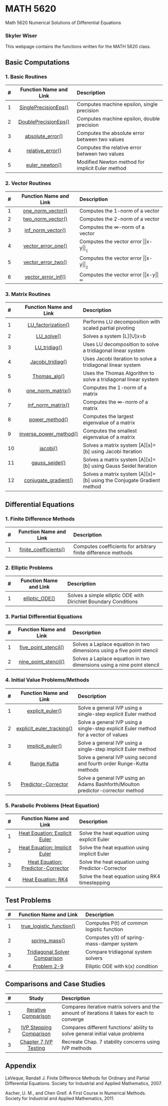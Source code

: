 # MATH 5620
Math 5620 Numerical Solutions of Differential Equations
### Skyler Wiser

This webpage contains the functions written for the MATH 5620 class.

## Basic Computations

### 1. Basic Routines

| # | Function Name and Link | Description |
| :--- | :---: | :--- |
| 1 | [SinglePrecisionEps()](https://swiser.github.io/MATH5620/HW1/SinglePrecisionEps) | Computes machine epsilon, single precision |
| 2 | [DoublePrecisionEps()](https://swiser.github.io/MATH5620/HW1/DoublePrecisionEps) | Computes machine epsilon, double precision |
| 3 | [absolute_error()](https://swiser.github.io/MATH5620/HW1/absolute_error) | Computes the absolute error between two values |
| 4 | [relative_error()](https://swiser.github.io/MATH5620/HW1/relative_error) | Computes the relative error between two values |
| 5 | [euler_newton()](https://swiser.github.io/MATH5620/HW5/euler_newton) | Modified Newton method for implicit Euler method |


### 2. Vector Routines

| # | Function Name and Link | Description |
| :--- | :---: | :--- |
| 1 | [one_norm_vector()](https://swiser.github.io/MATH5620/HW2/one_norm_vector) | Computes the 1-norm of a vector |
| 2 | [two_norm_vector()](https://swiser.github.io/MATH5620/HW2/two_norm_vector) | Computes the 2-norm of a vector |
| 3 | [inf_norm_vector()](https://swiser.github.io/MATH5620/HW2/inf_norm_vector) | Computes the ∞-norm of a vector |
| 4 | [vector_error_one()](https://swiser.github.io/MATH5620/HW2/vector_error_one) | Computes the vector error \|\|x-y\|\|<sub><sub>1</sub></sub> |
| 5 | [vector_error_two()](https://swiser.github.io/MATH5620/HW2/vector_error_two) | Computes the vector error \|\|x-y\|\|<sub><sub>2</sub></sub> |
| 6 | [vector_error_inf()](https://swiser.github.io/MATH5620/HW2/vector_error_inf) | Computes the vector error \|\|x-y\|\|<sub><sub>∞</sub></sub> |

### 3. Matrix Routines

| # | Function Name and Link | Description |
| :--- | :---: | :--- |
| 1 | [LU_factorization()](https://swiser.github.io/MATH5620/HW2/LU_factorization) | Performs LU decomposition with scaled partial pivoting |
| 2 | [LU_solve()](https://swiser.github.io/MATH5620/HW2/LU_solve) | Solves a system [L][U]x=b |
| 3 | [LU_tridiag()](https://swiser.github.io/MATH5620/HW2/LU_tridiag) | Uses LU decomposition to solve a tridiagonal linear system |
| 4 | [Jacobi_tridiag()](https://swiser.github.io/MATH5620/HW2/Jacobi_tridiag) | Uses Jacobi iteration to solve a tridiagonal linear system |
| 5 | [Thomas_alg()](https://swiser.github.io/MATH5620/HW2/Thomas_alg) | Uses the Thomas Algorithm to solve a tridiagonal linear system |
| 6 | [one_norm_matrix()](https://swiser.github.io/MATH5620/HW3/one_norm_matrix) | Computes the 1-norm of a matrix |
| 7 | [inf_norm_matrix()](https://swiser.github.io/MATH5620/HW3/inf_norm_matrix) | Computes the ∞-norm of a matrix |
| 8 | [power_method()](https://swiser.github.io/MATH5620/HW3/power_method) | Computes the largest eigenvalue of a matrix |
| 9 | [inverse_power_method()](https://swiser.github.io/MATH5620/HW3/inverse_power_method) | Computes the smallest eigenvalue of a matrix |
| 10 | [jacobi()](https://swiser.github.io/MATH5620/HW4/jacobi) | Solves a matrix system [A][x]=[b] using Jacobi Iteration |
| 11 | [gauss_seidel()](https://swiser.github.io/MATH5620/HW4/gauss_seidel) | Solves a matrix system [A][x]=[b] using Gauss Seidel Iteration |
| 12 | [conjugate_gradient()](https://swiser.github.io/MATH5620/HW4/conjugate_gradient) | Solves a matrix system [A][x]=[b] using the Conjugate Gradient method |


## Differential Equations

### 1. Finite Difference Methods

| # | Function Name and Link | Description |
| :--- | :---: | :--- |
| 1 | [finite_coefficients()](https://swiser.github.io/MATH5620/HW2/finite_coefficients) | Computes coefficients for arbitrary finite difference methods |

### 2. Elliptic Problems

| # | Function Name and Link | Description |
| :--- | :---: | :--- |
| 1 | [elliptic_ODE()](https://swiser.github.io/MATH5620/HW2/elliptic_ODE) | Solves a simple elliptic ODE with Dirichlet Boundary Conditions |

### 3. Partial Differential Equations

| # | Function Name and Link | Description |
| :--- | :---: | :--- |
| 1 | [five_point_stencil()](https://swiser.github.io/MATH5620/HW3/five_point_stencil) | Solves a Laplace equation in two dimensions using a five point stencil |
| 2 | [nine_point_stencil()](https://swiser.github.io/MATH5620/HW3/nine_point_stencil) | Solves a Laplace equation in two dimensions using a nine point stencil |

### 4. Initial Value Problems/Methods

| # | Function Name and Link | Description |
| :--- | :---: | :--- |
| 1 | [explicit_euler()](https://swiser.github.io/MATH5620/HW4/explicit_euler) | Solve a general IVP using a single-step explicit Euler method |
| 2 | [explicit_euler_tracking()](https://swiser.github.io/MATH5620/HW4/explicit_euler_tracking) | Solve a general IVP using a single-step explicit Euler method for a vector of values |
| 3 | [implicit_euler()](https://swiser.github.io/MATH5620/HW5/implicit_euler) | Solve a general IVP using a single-step implicit Euler method |
| 4 | [Runge Kutta](https://swiser.github.io/MATH5620/HW5/runge_kutta) | Solve a general IVP using second and fourth order Runge-Kutta methods |
| 5 | [Predictor-Corrector](https://swiser.github.io/MATH5620/HW5/predictor_corrector) | Solve a general IVP using an Adams Bashforth/Moulton predictor-corrector method |

### 5. Parabolic Problems (Heat Equation)

| # | Function Name and Link | Description |
| :--- | :---: | :--- |
| 1 | [Heat Equation: Explicit Euler](https://swiser.github.io/MATH5620/HW7/HE_explicit) | Solve the heat equation using explicit Euler |
| 2 | [Heat Equation: Implicit Euler](https://swiser.github.io/MATH5620/HW7/HE_implicit) | Solve the heat equation using implicit Euler |
| 3 | [Heat Equation: Predictor-Corrector](https://swiser.github.io/MATH5620/HW7/HE_predictor_corrector) | Solve the heat equation using Predictor-Corrector |
| 4 | [Heat Equation: RK4](https://swiser.github.io/MATH5620/HW7/HE_RK4) | Solve the heat equation using RK4 timestepping |


## Test Problems

| # | Function Name and Link | Description |
| :--- | :---: | :--- |
| 1 | [true_logistic_function()](https://swiser.github.io/MATH5620/HW1/true_logistic_function) | Computes P(t) of common logistic function |
| 2 | [spring_mass()](https://swiser.github.io/MATH5620/HW1/spring_mass) | Computes y(t) of spring-mass-damper system |
| 3 | [Tridiagonal Solver Comparison](https://swiser.github.io/MATH5620/HW2/tri_solvers) | Compare tridiagonal system solvers |
| 4 | [Problem 2-9](https://swiser.github.io/MATH5620/HW2/Problem_9) | Elliptic ODE with k(x) condition |




## Comparisons and Case Studies

| # | Study | Description |
| :--- | :---: | :--- |
| 1 | [Iterative Comparison](https://swiser.github.io/MATH5620/HW4/iterative_comparison) | Compares iterative matrix solvers and the amount of iterations it takes for each to converge |
| 2 | [IVP Stepping Comparison](https://swiser.github.io/MATH5620/HW5/stepping_methods) | Compares different functions' ability to solve general initial value problems |
| 3 | [Chapter 7 IVP Testing](https://swiser.github.io/MATH5620/HW6/HW_6_comparison) | Recreate Chap. 7 stability concerns using IVP methods |



## Appendix

LeVeque, Randall J. Finite Difference Methods for Ordinary and Partial Differential Equations. Society for Industrial and Applied Mathematics, 2007.

Ascher, U. M., and Chen Greif. A First Course in Numerical Methods. Society for Industrial and Applied Mathematics, 2011.


